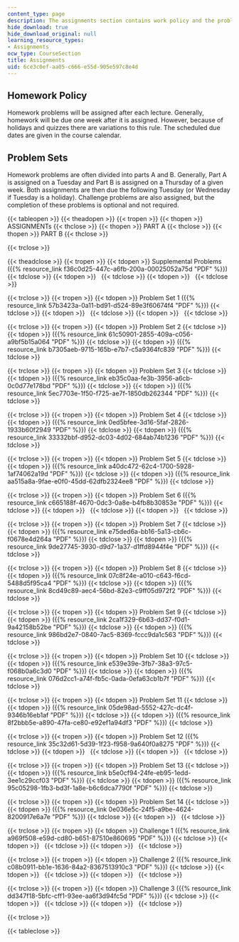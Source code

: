 ```yaml
---
content_type: page
description: The assignments section contains work policy and the problem sets.
hide_download: true
hide_download_original: null
learning_resource_types:
- Assignments
ocw_type: CourseSection
title: Assignments
uid: 6ce3c0ef-aa05-c666-e55d-905e597c8e4d
---
```


Homework Policy
---------------

Homework problems will be assigned after each lecture. Generally, homework will be due one week after it is assigned. However, because of holidays and quizzes there are variations to this rule. The scheduled due dates are given in the course calendar.

Problem Sets
------------

Homework problems are often divided into parts A and B. Generally, Part A is assigned on a Tuesday and Part B is assigned on a Thursday of a given week. Both assignments are then due the following Tuesday (or Wednesday if Tuesday is a holiday). Challenge problems are also assigned, but the completion of these problems is optional and not required.

{{< tableopen >}}
{{< theadopen >}}
{{< tropen >}}
{{< thopen >}}
ASSIGNMENTs
{{< thclose >}}
{{< thopen >}}
PART A
{{< thclose >}}
{{< thopen >}}
PART B
{{< thclose >}}

{{< trclose >}}

{{< theadclose >}}
{{< tropen >}}
{{< tdopen >}}
Supplemental Problems ({{% resource_link f36c0d25-447c-a6fb-200a-00025052a75d "PDF" %}})
{{< tdclose >}}
{{< tdopen >}}
 
{{< tdclose >}}
{{< tdopen >}}
 
{{< tdclose >}}

{{< trclose >}}
{{< tropen >}}
{{< tdopen >}}
Problem Set 1 ({{% resource_link 57b3423a-0a11-bd91-d524-89e3f60674f4 "PDF" %}})
{{< tdclose >}}
{{< tdopen >}}
 
{{< tdclose >}}
{{< tdopen >}}
 
{{< tdclose >}}

{{< trclose >}}
{{< tropen >}}
{{< tdopen >}}
Problem Set 2
{{< tdclose >}}
{{< tdopen >}}
({{% resource_link 61c50901-2855-409a-c056-a9bf5b15a064 "PDF" %}})
{{< tdclose >}}
{{< tdopen >}}
({{% resource_link b7305aeb-9715-165b-e7b7-c5a9364fc839 "PDF" %}})
{{< tdclose >}}

{{< trclose >}}
{{< tropen >}}
{{< tdopen >}}
Problem Set 3
{{< tdclose >}}
{{< tdopen >}}
({{% resource_link eb35c0aa-fe3b-3956-a6cb-0c0d77e178bd "PDF" %}})
{{< tdclose >}}
{{< tdopen >}}
({{% resource_link 5ec7703e-1f50-f725-ae7f-1850db262344 "PDF" %}})
{{< tdclose >}}

{{< trclose >}}
{{< tropen >}}
{{< tdopen >}}
Problem Set 4
{{< tdclose >}}
{{< tdopen >}}
({{% resource_link 0ed5bfee-3d16-5faf-2826-1933b60f2949 "PDF" %}})
{{< tdclose >}}
{{< tdopen >}}
({{% resource_link 33332bbf-d952-dc03-4d02-684ab74b1236 "PDF" %}})
{{< tdclose >}}

{{< trclose >}}
{{< tropen >}}
{{< tdopen >}}
Problem Set 5
{{< tdclose >}}
{{< tdopen >}}
({{% resource_link a40dc472-62c4-1700-5928-1af74062a19d "PDF" %}})
{{< tdclose >}}
{{< tdopen >}}
({{% resource_link aa515a8a-9fae-e0f0-45dd-62dfb2324ee8 "PDF" %}})
{{< tdclose >}}

{{< trclose >}}
{{< tropen >}}
{{< tdopen >}}
Problem Set 6 ({{% resource_link c665188f-4670-0dc3-0a8e-b4fb8b30853e "PDF" %}})
{{< tdclose >}}
{{< tdopen >}}
 
{{< tdclose >}}
{{< tdopen >}}
 
{{< tdclose >}}

{{< trclose >}}
{{< tropen >}}
{{< tdopen >}}
Problem Set 7
{{< tdclose >}}
{{< tdopen >}}
({{% resource_link e75ded6a-bb16-5a13-cb6c-f0678e4d264a "PDF" %}})
{{< tdclose >}}
{{< tdopen >}}
({{% resource_link 9de27745-3930-d9d7-1a37-d1ffd8944f4e "PDF" %}})
{{< tdclose >}}

{{< trclose >}}
{{< tropen >}}
{{< tdopen >}}
Problem Set 8
{{< tdclose >}}
{{< tdopen >}}
({{% resource_link 07c8f24e-a010-c643-f6cd-5488d5f95ca4 "PDF" %}})
{{< tdclose >}}
{{< tdopen >}}
({{% resource_link 8cd49c89-aec4-56bd-82e3-c9ff05d972f2 "PDF" %}})
{{< tdclose >}}

{{< trclose >}}
{{< tropen >}}
{{< tdopen >}}
Problem Set 9
{{< tdclose >}}
{{< tdopen >}}
({{% resource_link 2ca1f329-6b63-dd37-f0d1-9a42158b52be "PDF" %}})
{{< tdclose >}}
{{< tdopen >}}
({{% resource_link 986bd2e7-0840-7ac5-8369-fccc9da1c563 "PDF" %}})
{{< tdclose >}}

{{< trclose >}}
{{< tropen >}}
{{< tdopen >}}
Problem Set 10
{{< tdclose >}}
{{< tdopen >}}
({{% resource_link e539e39e-3fb7-38a3-97c5-f068b0a6c3d0 "PDF" %}})
{{< tdclose >}}
{{< tdopen >}}
({{% resource_link 076d2cc1-a74f-fb5c-0ada-0efa63cb1b7f "PDF" %}})
{{< tdclose >}}

{{< trclose >}}
{{< tropen >}}
{{< tdopen >}}
Problem Set 11
{{< tdclose >}}
{{< tdopen >}}
({{% resource_link 05de98ad-5552-427c-dc4f-9346b16eb1af "PDF" %}})
{{< tdclose >}}
{{< tdopen >}}
({{% resource_link 8f2bbb5e-a890-47fa-ce80-e92ef1a94df3 "PDF" %}})
{{< tdclose >}}

{{< trclose >}}
{{< tropen >}}
{{< tdopen >}}
Problem Set 12 ({{% resource_link 35c32d61-5d39-1f23-f958-9a640f0a8275 "PDF" %}})
{{< tdclose >}}
{{< tdopen >}}
 
{{< tdclose >}}
{{< tdopen >}}
 
{{< tdclose >}}

{{< trclose >}}
{{< tropen >}}
{{< tdopen >}}
Problem Set 13
{{< tdclose >}}
{{< tdopen >}}
({{% resource_link b5e0cf94-24fe-eb95-1edd-3ee1c29ccf03 "PDF" %}})
{{< tdclose >}}
{{< tdopen >}}
({{% resource_link 95c05298-1fb3-bd3f-1a8e-b6c6dca7790f "PDF" %}})
{{< tdclose >}}

{{< trclose >}}
{{< tropen >}}
{{< tdopen >}}
Problem Set 14
{{< tdclose >}}
{{< tdopen >}}
({{% resource_link 0e036e5c-24f5-a9be-4624-8200917e6a7e "PDF" %}})
{{< tdclose >}}
{{< tdopen >}}
 
{{< tdclose >}}

{{< trclose >}}
{{< tropen >}}
{{< tdopen >}}
Challenge 1 ({{% resource_link a969f508-e59d-cd80-b651-87510e860695 "PDF" %}})
{{< tdclose >}}
{{< tdopen >}}
 
{{< tdclose >}}
{{< tdopen >}}
 
{{< tdclose >}}

{{< trclose >}}
{{< tropen >}}
{{< tdopen >}}
Challenge 2 ({{% resource_link c08b0911-bb1e-1636-84a2-8367513910c3 "PDF" %}})
{{< tdclose >}}
{{< tdopen >}}
 
{{< tdclose >}}
{{< tdopen >}}
 
{{< tdclose >}}

{{< trclose >}}
{{< tropen >}}
{{< tdopen >}}
Challenge 3 ({{% resource_link dd347f18-5bfc-cff1-93ee-aa6f3d94fc5d "PDF" %}})
{{< tdclose >}}
{{< tdopen >}}
 
{{< tdclose >}}
{{< tdopen >}}
 
{{< tdclose >}}

{{< trclose >}}

{{< tableclose >}}
